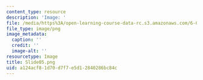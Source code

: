 ```yaml
---
content_type: resource
description: 'Image: '
file: /media/https%3A/open-learning-course-data-rc.s3.amazonaws.com/6-004-computation-structures-spring-2017/a124acf81d70d7f7e5d12840286bc84c_Slide05.png
file_type: image/png
image_metadata:
  caption: ''
  credit: ''
  image-alt: ''
resourcetype: Image
title: Slide05.png
uid: a124acf8-1d70-d7f7-e5d1-2840286bc84c
---
```

